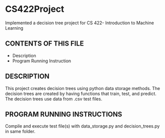 # CS422Project
Implemented a decision tree project for CS 422- Introduction to Machine Learning 

CONTENTS OF THIS FILE 
-----------------------
* Description
* Program Running Instruction  

DESCRIPTION
-----------------------
This project creates decision trees using python data storage methods. The 
decision trees are created by having functions that train, test, and predict. The decision trees use data from .csv test files.

PROGRAM RUNNING INSTRUCTIONS
-----------------------
Compile and execute test file(s) with data_storage.py 
and decision_trees.py in same folder.

